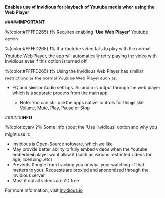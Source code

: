 **Enables use of Invidious for playback of Youtube media when using the Web Player** 

#####__IMPORTANT__

%{color:#FFFFD265} ❗% Requires enabling **'Use Web Player'** Youtube option

%{color:#FFFFD265} ❗% If a Youtube video fails to play with the normal Youtube Web Player, the app will automatically retry playing the video with Invidious even if this option is turned off

%{color:#FFFFD265} ❗% Using the Invidious Web Player has similiar restrictions as the normal Youtube Web Player such as:

 - EQ and similiar Audio settings. All audio is output through the web player which is a separate process from the main app. 
   
   - Note: You can still use the apps native controls for things like Volume, Mute, Play, Pause or Stop
   

######__INFO__

 %{color:cyan} ❓% Some info about the 'Use Invidious' option and why you might use it:
 
  - Invidious is Open-Source software, which we like
  - May provide better ability to fully embed videos when the Youtube embedded player wont allow it (such as various restricted videos for age, licensiing..etc)
  - Prevents Google from tracking you or what your watching (if that matters to you). Requests are proxied and anonomized through the Invidious server
  - Most if not all videos are AD free
  
For more information, visit [Invidious.io](https://invidious.io)